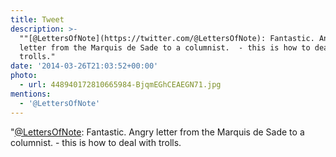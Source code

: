 ```yaml
---
title: Tweet
description: >-
  ""[@LettersOfNote](https://twitter.com/@LettersOfNote): Fantastic. Angry
  letter from the Marquis de Sade to a columnist.  - this is how to deal with
  trolls."
date: '2014-03-26T21:03:52+00:00'
photo:
  - url: 448940172810665984-BjqmEGhCEAEGN71.jpg
mentions:
  - '@LettersOfNote'
---
```

"[@LettersOfNote](https://twitter.com/@LettersOfNote): Fantastic. Angry letter from the Marquis de Sade to a columnist.  - this is how to deal with trolls.
